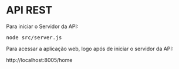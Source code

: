 # API REST

Para iniciar o Servidor da API:
<pre>node src/server.js</pre>

Para acessar a aplicação web, logo após de iniciar o servidor da API:

http://localhost:8005/home
